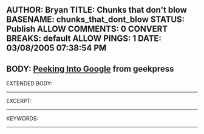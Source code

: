 AUTHOR: Bryan
TITLE: Chunks that don't blow
BASENAME: chunks_that_dont_blow
STATUS: Publish
ALLOW COMMENTS: 0
CONVERT BREAKS: __default__
ALLOW PINGS: 1
DATE: 03/08/2005 07:38:54 PM
-----
BODY:
<a title="Peeking Into Google" href="http%3A//www.internetnews.com/xSP/article.php/3487041">Peeking Into Google</a>
from geekpress
-----
EXTENDED BODY:

-----
EXCERPT:

-----
KEYWORDS:

-----


